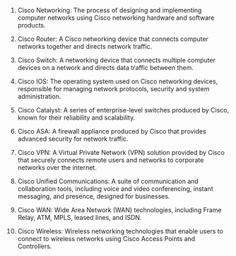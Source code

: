 1. Cisco Networking: The process of designing and implementing computer networks using Cisco networking hardware and software products.

2. Cisco Router: A Cisco networking device that connects computer networks together and directs network traffic.

3. Cisco Switch: A networking device that connects multiple computer devices on a network and directs data traffic between them.

4. Cisco IOS: The operating system used on Cisco networking devices, responsible for managing network protocols, security and system administration.

5. Cisco Catalyst: A series of enterprise-level switches produced by Cisco, known for their reliability and scalability.

6. Cisco ASA: A firewall appliance produced by Cisco that provides advanced security for network traffic.

7. Cisco VPN: A Virtual Private Network (VPN) solution provided by Cisco that securely connects remote users and networks to corporate networks over the internet.

8. Cisco Unified Communications: A suite of communication and collaboration tools, including voice and video conferencing, instant messaging, and presence, designed for businesses.

9. Cisco WAN: Wide Area Network (WAN) technologies, including Frame Relay, ATM, MPLS, leased lines, and ISDN.

10. Cisco Wireless: Wireless networking technologies that enable users to connect to wireless networks using Cisco Access Points and Controllers.
